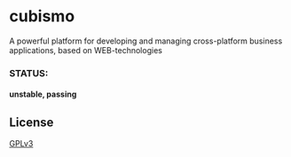 
# cubismo #

A powerful platform for developing and managing cross-platform business applications, based on WEB-technologies

### STATUS: 
#### unstable, passing

## License

[GPLv3](./LICENSE)